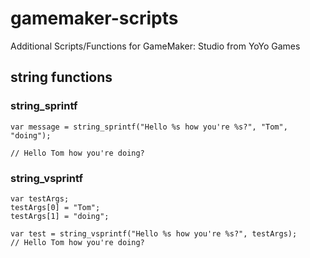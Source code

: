 # gamemaker-scripts
Additional Scripts/Functions for GameMaker: Studio from YoYo Games

## string functions

### string_sprintf
```gms
var message = string_sprintf("Hello %s how you're %s?", "Tom", "doing");

// Hello Tom how you're doing?
```
### string_vsprintf
```gms
var testArgs;
testArgs[0] = "Tom";
testArgs[1] = "doing";

var test = string_vsprintf("Hello %s how you're %s?", testArgs);
// Hello Tom how you're doing?
```
